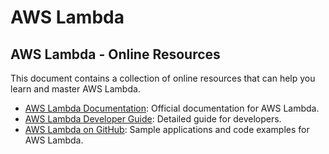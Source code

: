 # AWS Lambda
## AWS Lambda - Online Resources

This document contains a collection of online resources that can help you learn and master AWS Lambda.

- [AWS Lambda Documentation](https://docs.aws.amazon.com/lambda/): Official documentation for AWS Lambda.
- [AWS Lambda Developer Guide](https://docs.aws.amazon.com/lambda/latest/dg/welcome.html): Detailed guide for developers.
- [AWS Lambda on GitHub](https://github.com/awsdocs/aws-lambda-developer-guide): Sample applications and code examples for AWS Lambda.
